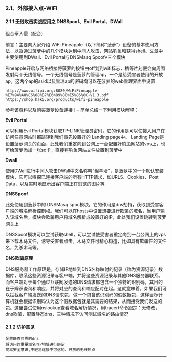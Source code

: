 ### 2.1、外部接入点-WiFi

#### 2.1.1 无线攻击实战应用之 DNSSpoof、Evil Portal、DWall

组合拳入侵（配合）

前言：主要向大家介绍 WiFi Pineapple（以下简称“菠萝”）设备的基本使用方法，以及通过菠萝中的几个模块达到中间人攻击，网站钓鱼和获得shell。文章中主要使用到DWall、Evil Portal与DNSMasq Spoofv三个模块

Pineapple开启与网络桥接将菠萝的按钮由off划到wifi标志，稍等片刻便会向周围发射两个无线信号。一个无线信号是菠萝的管理ap，一个是给受害者使用的开放ap。这两个ap的ssid以及管理ap的密码均可以在菠萝的web管理界面中设置

    http://www.wifipi.org:8080/WiFiPineapple-%E7%94%A8%E6%88%B7%E6%89%8B%E5%86%8C-V1.3.pdf
    https://shop.hak5.org/products/wifi-pineapple
    
        

参考该资料以及购买菠萝设备连接！-
简单总结一下利用模块解释：

**Evil Portal**

可以利用Evil Portal模块获取TP-LINK管理员密码，它的作用是可以使接入用户在访问任意网站时都跳转到我们事先设置好的 Landing page中。 Landing Page是设置菠萝网关的页面，此处我们重定向到公网上一台配置好钓鱼网站的vps上，也可给菠萝添加一张sd卡，直接将钓鱼网站文件放置到菠萝中

**Dwall**

使用DWall进行中间人攻击DWall中文名称叫"绵羊墙"，是菠萝中的一个默认安装模块，它可以嗅探已连接客户端的所有HTTP请求，如URLS、Cookies、Post Data，以及实时地显示出客户端正在浏览的图片等

**DNSSpoof**

此处使用到菠萝中的 DNSMasq spoc模块。它的作用是dns劫持，获取到受害客户端的域名解析控制权。我们可以在hosts中设置想要进行欺骗的域名，当用户输入该域名后，模块会欺骗用户将域名解析成设置好的IP，此处我们设置跳转到菠萝网关上

DNSSpoof模块可以尝试获取shell，可以尝试使受害者重定向到一台公网上的vps来下载木马文件，诱导受害者点击。木马文件可精心构造，比如具有欺骗性的文件名，免杀木马等。

**DNS欺骗原理**

DNS服务器工作原理是，存储IP地址到DNS名称映射的记录（称为资源记录）数据库，联系这些资源记录与客户端，并将这些资源记录与其他DNS服务器联系。而客户端对于每个通过互联网发送的DNS请求都包含一个独特的识别码，其目的在于辨识查询和响应，并将对应的查询和响应配对在起。这就意味着，如果我们可以拦截客户端发送的DNS请求包，做一个包含该识别码的假数据包，这样目标计算机就会根据识别码认为这个假数据包就是其需要的结果，从而接受我们发送的包。这里尝试使用nslookup查看域名解析情况，用tracert命令跟踪：无修改，dns欺骗，配置静态dns，三种情况下访问测试域名的路由情况

#### 2.1.2 防护意见

    配置静态可靠的dns 
    将访问的重要域名与P地址进行绑定
    提高安全意识,不轻易连接不可信的、开放的无线热点
    
        

* * *